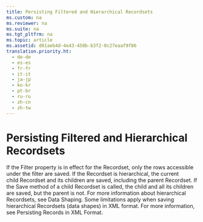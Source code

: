 ```yaml
---
title: Persisting Filtered and Hierarchical Recordsets
ms.custom: na
ms.reviewer: na
ms.suite: na
ms.tgt_pltfrm: na
ms.topic: article
ms.assetid: d01aeb4d-4e43-450b-b3f2-0c27eaaf9f86
translation.priority.ht: 
  - de-de
  - es-es
  - fr-fr
  - it-it
  - ja-jp
  - ko-kr
  - pt-br
  - ru-ru
  - zh-cn
  - zh-tw
---
```

# Persisting Filtered and Hierarchical Recordsets
<?xml version="1.0" encoding="utf-8"?>
<developerConceptualDocument xmlns="http://ddue.schemas.microsoft.com/authoring/2003/5" xmlns:xlink="http://www.w3.org/1999/xlink" xmlns:xsi="http://www.w3.org/2001/XMLSchema-instance" xsi:schemaLocation="http://ddue.schemas.microsoft.com/authoring/2003/5 http://dduestorage.blob.core.windows.net/ddueschema/developer.xsd">
  <introduction>
    <para>If the <legacyLink xlink:href="80263a7a-5d21-45d1-84fc-34b7a9be4c22">Filter</legacyLink> property is in effect for the <legacyBold>Recordset</legacyBold>, only the rows accessible under the filter are saved. If the <legacyBold>Recordset</legacyBold> is hierarchical, the current child <legacyBold>Recordset</legacyBold> and its children are saved, including the parent <legacyBold>Recordset</legacyBold>. If the <legacyBold>Save</legacyBold> method of a child <legacyBold>Recordset</legacyBold> is called, the child and all its children are saved, but the parent is not. For more information about hierarchical <legacyBold>Recordsets</legacyBold>, see <link xlink:href="62bd7dc9-45b5-4ca9-8b52-457325e0ce9e">Data Shaping</link>.</para>
    <alert class="note">
      <para>Some limitations apply when saving hierarchical <legacyBold>Recordsets</legacyBold> (data shapes) in XML format. For more information, see <link xlink:href="f3113ec4-ae31-428f-89c6-bc1024f128ea">Persisting Records in XML Format</link>.</para>
    </alert>
  </introduction>
  <relatedTopics />
</developerConceptualDocument>